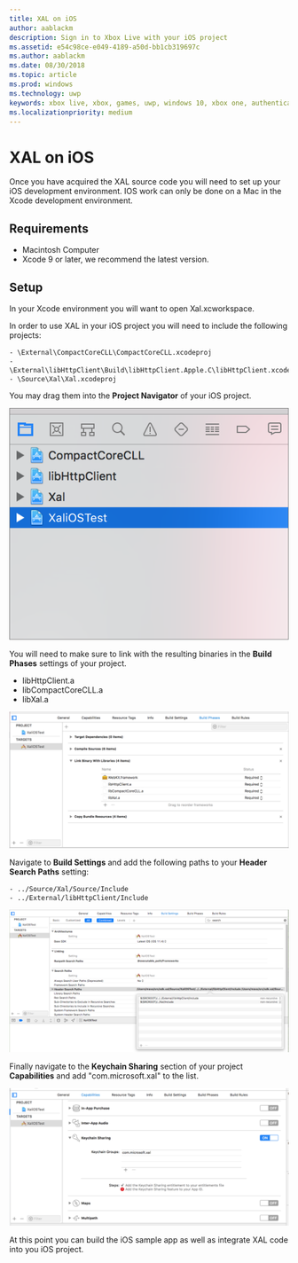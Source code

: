 ```yaml
---
title: XAL on iOS
author: aablackm
description: Sign in to Xbox Live with your iOS project
ms.assetid: e54c98ce-e049-4189-a50d-bb1cb319697c
ms.author: aablackm
ms.date: 08/30/2018
ms.topic: article
ms.prod: windows
ms.technology: uwp
keywords: xbox live, xbox, games, uwp, windows 10, xbox one, authentication, sign-in
ms.localizationpriority: medium
---
```

# XAL on iOS

Once you have acquired the XAL source code you will need to set up your iOS development environment. IOS work can only be done on a Mac in the Xcode development environment.  

## Requirements

- Macintosh Computer
- Xcode 9 or later, we recommend the latest version.  

## Setup

In your Xcode environment you will want to open Xal.xcworkspace.  

In order to use XAL in your iOS project you will need to include the following projects:

```
- \External\CompactCoreCLL\CompactCoreCLL.xcodeproj
- \External\libHttpClient\Build\libHttpClient.Apple.C\libHttpClient.xcodeproj
- \Source\Xal\Xal.xcodeproj
```

You may drag them into the **Project Navigator** of your iOS project.  

![xcode project navigator](../../images/xal/xcode_projectnavigator.png)

You will need to make sure to link with the resulting binaries in the **Build Phases** settings of your project.  

- libHttpClient.a
- libCompactCoreCLL.a
- libXal.a  

![xcode buildphases](../../images/xal/xcode_buildphases.png)

Navigate to **Build Settings** and add the following paths to your **Header Search Paths** setting:

```
- ../Source/Xal/Source/Include
- ../External/libHttpClient/Include
```

![set header search paths](../../images/xal/xcode_buildsettings_headersearchpaths.png)

Finally navigate to the **Keychain Sharing** section of your project **Capabilities**
and add "com.microsoft.xal" to the list.  

![xcode keychain sharing](../../images/xal/xcode_capabilities_keychainsharing.png)

At this point you can build the iOS sample app as well as integrate XAL code into you iOS project.